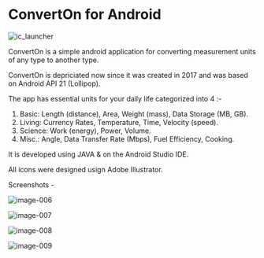 # ConvertOn for Android

![ic_launcher](https://user-images.githubusercontent.com/55923561/160232724-242296bc-c65d-451b-8f58-5fb131fef998.png)

ConvertOn is a simple android application for converting measurement units of any type to another type.

ConvertOn is depriciated now since it was created in 2017 and was based on Android API 21 (Lollipop).

The app has essential units for your daily life categorized into 4 :-

1. Basic: Length (distance), Area, Weight (mass), Data Storage (MB, GB).
2. Living: Currency Rates, Temperature, Time, Velocity (speed).
3. Science: Work (energy), Power, Volume.
4. Misc.: Angle, Data Transfer Rate (Mbps), Fuel Efficiency, Cooking.

It is developed using JAVA & on the Android Studio IDE.

All icons were designed usign Adobe Illustrator.


Screenshots -

![image-006](https://user-images.githubusercontent.com/55923561/160232848-c9a9902e-fac8-4b89-a03c-a5373b03a0ca.png)

![image-007](https://user-images.githubusercontent.com/55923561/160232853-8fab121c-6534-4714-aadc-7dc9c096fb69.png)

![image-008](https://user-images.githubusercontent.com/55923561/160232855-f6b1f4d7-0995-4fbd-8b53-ff203451ff07.png)

![image-009](https://user-images.githubusercontent.com/55923561/160232858-72be992f-5c27-4d1a-8028-e0792ea07168.png)

